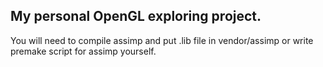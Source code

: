## My personal OpenGL exploring project.

You will need to compile assimp and put .lib file in vendor/assimp or write premake script for assimp yourself.